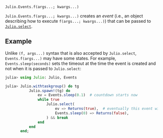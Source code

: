     Julio.Events.f(args...; kwargs...)

`Julio.Events.f(args...; kwargs...)` creates an *event* (i.e., an object
describing how to execute `f(args...; kwargs...)`) that can be passed to
[`Julio.select`](@ref).

## Example

Unlike `(f, args...)` syntax that is also accepted by `Julio.select`,
`Events.f(args...)` may have some states. For example, `Events.sleep(seconds)`
sets the timeout at the time the event is created and not when it is passed to
`Julio.select`:

```julia
julia> using Julio: Julio, Events

julia> Julio.withtaskgroup() do tg
           Julio.spawn!(tg) do
               ev = Events.sleep(0.1)  # countdown starts now
               while true
                   Julio.select(
                       ev => Returns(true),  # eventually this event wins
                       Events.sleep(0) => Returns(false),
                   ) && break
               end
           end
       end;
```
